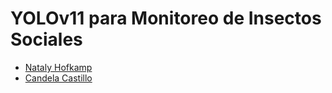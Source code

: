 # YOLOv11 para Monitoreo de Insectos Sociales

* [Nataly Hofkamp](https://github.com/NatalyHofkamp)
* [Candela Castillo](https://github.com/castillocande)

